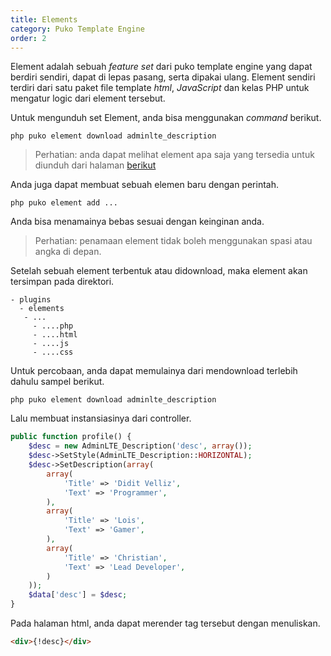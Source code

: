 ```yaml
---
title: Elements
category: Puko Template Engine
order: 2
---
```


Element adalah sebuah *feature set* dari puko template engine yang dapat berdiri sendiri, dapat di lepas pasang, serta dipakai ulang.
Element sendiri terdiri dari satu paket file template *html*, *JavaScript* dan kelas PHP untuk mengatur logic dari element tersebut.

Untuk mengunduh set Element, anda bisa menggunakan *command* berikut.
 
```text
php puko element download adminlte_description
```

> Perhatian: anda dapat melihat element apa saja yang tersedia untuk diunduh dari halaman [berikut](https://github.com/Velliz/elements)

Anda juga dapat membuat sebuah elemen baru dengan perintah.

```text
php puko element add ...
```

Anda bisa menamainya bebas sesuai dengan keinginan anda.

> Perhatian: penamaan element tidak boleh menggunakan spasi atau angka di depan.

Setelah sebuah element terbentuk atau didownload, maka element akan tersimpan pada direktori.

```text
- plugins
  - elements
   - ...
     - ....php
     - ....html
     - ....js
     - ....css
```

Untuk percobaan, anda dapat memulainya dari mendownload terlebih dahulu sampel berikut.

```text
php puko element download adminlte_description
```

Lalu membuat instansiasinya dari controller.

```php
public function profile() {
    $desc = new AdminLTE_Description('desc', array());
    $desc->SetStyle(AdminLTE_Description::HORIZONTAL);
    $desc->SetDescription(array(
        array(
            'Title' => 'Didit Velliz',
            'Text' => 'Programmer',
        ),
        array(
            'Title' => 'Lois',
            'Text' => 'Gamer',
        ),
        array(
            'Title' => 'Christian',
            'Text' => 'Lead Developer',
        )
    ));
    $data['desc'] = $desc;
}
```

Pada halaman html, anda dapat merender tag tersebut dengan menuliskan.

```html
<div>{!desc}</div>
```